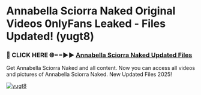 # Annabella Sciorra Naked Original Videos 0nlyFans Leaked - Files Updated! (yugt8)

<h3>🔴 CLICK HERE 🌐==►► <a href="https://tinyurl.com/yckcrads" rel="nofollow">Annabella Sciorra Naked Updated Files</a></h3>

Get Annabella Sciorra Naked and all content. Now you can access all videos and pictures of Annabella Sciorra Naked. New Updated Files 2025!

[![yugt8](https://i.imgur.com/hpKpOFt.gif)](https://tinyurl.com/yckcrads)
